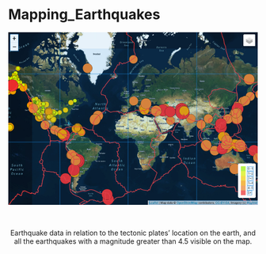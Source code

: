 # Mapping_Earthquakes

<p align="center">
<img src="https://github.com/mehill37/Mapping_Earthquakes/blob/d3d2752bf604fb59351b9e726226884ce2f7d4ea/images/Earthquake_data.png">
</p><br/>

<p align="center">
Earthquake data in relation to the tectonic plates’ location on the earth, and all the earthquakes with a magnitude greater than 4.5 visible on the map.
